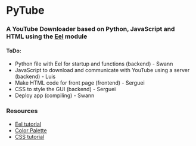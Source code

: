 # PyTube

### A YouTube Downloader based on Python, JavaScript and HTML using the [Eel](https://pypi.org/project/Eel/) module

#### ToDo:
  - Python file with Eel for startup and functions (backend) - Swann
  - JavaScript to download and communicate with YouTube using a server (backend) - Luis
  - Make HTML code for front page (frontend) - Serguei
  - CSS to style the GUI (backend) - Serguei
  - Deploy app (compiling) - Swann

### Resources

- [Eel tutorial](https://www.youtube.com/watch?v=8eeUV1RHkmw)
- [Color Palette](https://coolors.co/palette/2b2d42-8d99ae-edf2f4-ef233c-d90429)
- [CSS tutorial](https://www.w3schools.com/css/css_form.asp)
